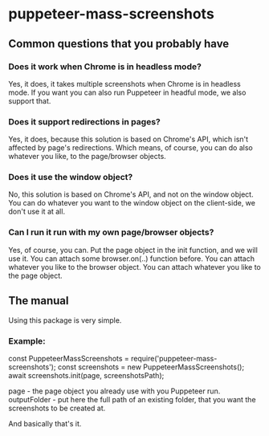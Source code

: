 # puppeteer-mass-screenshots

## Common questions that you probably have

### Does it work when Chrome is in headless mode?
Yes, it does, it takes multiple screenshots when Chrome is in headless mode.
If you want you can also run Puppeteer in headful mode, we also support that.

### Does it support redirections in pages?
Yes, it does, because this solution is based on Chrome's API, 
which isn't affected by page's redirections.
Which means, of course, you can do also whatever you like, 
to the page/browser objects.

### Does it use the window object?
No, this solution is based on Chrome's API, and not on the window object.
You can do whatever you want to the window object on the client-side, 
we don't use it at all.

### Can I run it run with my own page/browser objects?
Yes, of course, you can.
Put the page object in the init function, and we will use it.
You can attach some browser.on(..) function before.
You can attach whatever you like to the browser object.
You can attach whatever you like to the page object.

## The manual
Using this package is very simple.
### Example:
const PuppeteerMassScreenshots = require('puppeteer-mass-screenshots');
const screenshots = new PuppeteerMassScreenshots();
await screenshots.init(page, screenshotsPath);

page - the page object you already use with you Puppeteer run.
outputFolder - put here the full path of an existing folder, that you want the screenshots to be created at.

And basically that's it.

